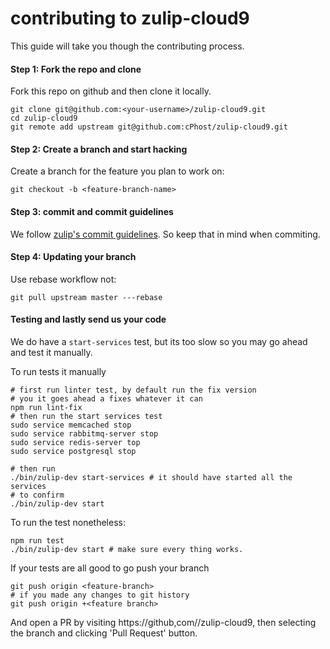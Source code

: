 # contributing to zulip-cloud9
This guide will take you though the contributing process.

#### Step 1: Fork the repo and clone
Fork this repo on github and then clone it locally.
```
git clone git@github.com:<your-username>/zulip-cloud9.git
cd zulip-cloud9
git remote add upstream git@github.com:cPhost/zulip-cloud9.git 
```

#### Step 2: Create a branch and start hacking
Create a branch for the feature you plan to work on:
```
git checkout -b <feature-branch-name> 
```

#### Step 3: commit and commit guidelines
We follow [zulip's commit guidelines](http://zulip.readthedocs.io/en/latest/contributing/version-control.html). 
So keep that in mind when commiting.

#### Step 4: Updating your branch
Use rebase workflow not:
```
git pull upstream master ---rebase
```

#### Testing and lastly send us your code
We do have a  `start-services` test, but its too slow so you may go
ahead and test it manually.

To run tests it manually
```
# first run linter test, by default run the fix version
# you it goes ahead a fixes whatever it can
npm run lint-fix 
# then run the start services test
sudo service memcached stop
sudo service rabbitmq-server stop
sudo service redis-server top
sudo service postgresql stop

# then run
./bin/zulip-dev start-services # it should have started all the services
# to confirm
./bin/zulip-dev start
```

To run the test nonetheless:
```
npm run test
./bin/zulip-dev start # make sure every thing works.
```

If your tests are all good to go push your branch
```
git push origin <feature-branch>
# if you made any changes to git history
git push origin +<feature branch>
```
And open a PR by visiting https://github,com/<your-username>/zulip-cloud9, 
then selecting the branch and clicking 'Pull Request' button.

